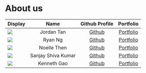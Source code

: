 # About us

Display |    Name    |             Github Profile             | Portfolio 
--------|:----------:|:--------------------------------------:|:---------:
![](https://via.placeholder.com/100.png?text=Photo) | Jordan Tan | [Github](https://github.com/jordantwz) | [Portfolio](docs/team/jordantwz.md)
![](https://via.placeholder.com/100.png?text=Photo) | Ryan Ng | [Github](https://github.com/goodguyryan) | [Portfolio](docs/team/goodguyryan.md)
![](https://avatars.githubusercontent.com/u/163726353?v=4&size=64) | Noelle Then | [Github](https://github.com/noellethen) | [Portfolio](team/noellethen.md)
![](https://via.placeholder.com/100.png?text=Photo) | Sanjay Shiva Kumar | [Github](https://github.com/sanjay-shiva-kumar) | [Portfolio](docs/team/sanjay-shiva-kumar.md)
![](https://avatars.githubusercontent.com/u/108561447?v=4) | Kenneth Gao | [Github](https://github.com/duckyfuz) | [Portfolio](docs/team/duckyfuz.md)

